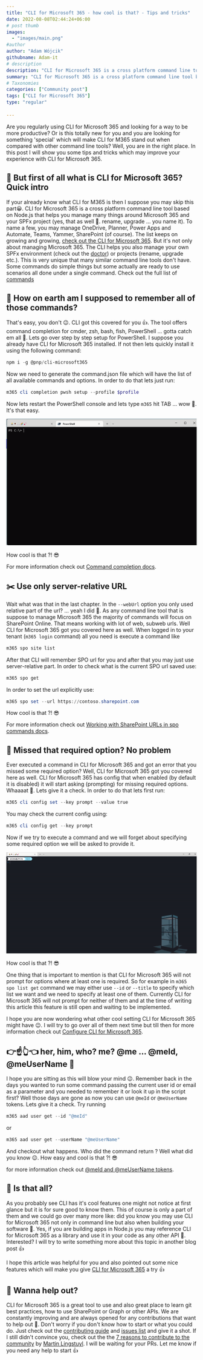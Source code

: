 ```yaml
---
title: "CLI for Microsoft 365 - how cool is that? - Tips and tricks"
date: 2022-08-08T02:44:24+06:00
# post thumb
images:
  - "images/main.png"
#author
author: "Adam Wójcik"
githubname: Adam-it
# description
description: "CLI for Microsoft 365 is a cross platform command line tool based on Node.js that helps you manage many things around Microsoft 365 and your SPFx project (yes, that as well 🤩. rename, upgrade ... you name it). You may manage OneDrive, Planner, Power Apps and Automate, Teams, Yammer, SharePoint (of course). The list keeps on growing and growing. Lets check some tips and tricks which may improve your experience with CLI for Microsoft 365."
summary: "CLI for Microsoft 365 is a cross platform command line tool based on Node.js that helps you manage many things around Microsoft 365 and your SPFx project (yes, that as well 🤩. rename, upgrade ... you name it). You may manage OneDrive, Planner, Power Apps and Automate, Teams, Yammer, SharePoint (of course). The list keeps on growing and growing. Lets check some tips and tricks which may improve your experience with CLI for Microsoft 365."
# Taxonomies
categories: ["Community post"]
tags: ["CLI for Microsoft 365"]
type: "regular" 

---
```

Are you regularly using CLI for Microsoft 365 and looking for a way to be more productive? Or is this totally new for you and you are looking for something 'special' which will make CLI for M365 stand out when compared with other command line tools? Well, you are in the right place. In this post I will show you some tips and tricks which may improve your experience with CLI for Microsoft 365.

## 🤔 But first of all what is CLI for Microsoft 365? Quick intro

If your already know what CLI for M365 is then I suppose you may skip this part😀. CLI for Microsoft 365 is a cross platform command line tool based on Node.js that helps you manage many things around Microsoft 365 and your SPFx project (yes, that as well 🤩. rename, upgrade ... you name it). To name a few, you may manage OneDrive, Planner, Power Apps and Automate, Teams, Yammer, SharePoint (of course). The list keeps on growing and growing, [check out the CLI for Microsoft 365](https://pnp.github.io/cli-microsoft365/). But it's not only about managing Microsoft 365. The CLI helps you also manage your own SPFx environment (check out the [doctor](https://pnp.github.io/cli-microsoft365/cmd/spfx/spfx-doctor/)) or projects (rename, upgrade etc.). This is very unique that many similar command line tools don't have. Some commands do simple things but some actually are ready to use scenarios all done under a single command. Check out the full list of [commands](https://pnp.github.io/cli-microsoft365/cmd/login/#usage)

## 🧠 How on earth am I supposed to remember all of those commands?

That's easy, you don't 😉. CLI got this covered for you 👍. The tool offers command completion for cmder, zsh, bash, fish, PowerShell ... gotta catch em all 🙂. Lets go over step by step setup for PowerShell. I suppose you already have CLI for Microsoft 365 installed. If not then lets quickly install it using the following command:

```powershell
npm i -g @pnp/cli-microsoft365
```

Now we need to generate the command.json file which will have the list of all available commands and options. In order to do that lets just run:

```powershell
m365 cli completion pwsh setup --profile $profile
```

Now lets restart the PowerShell console and lets type `m365` hit TAB ... wow 🤯. It's that easy.

![m365 command completion](images/completion.gif)

How cool is that ?! 😎

For more information check out [Command completion docs](https://pnp.github.io/cli-microsoft365/user-guide/completion/).

## ✂️ Use only server-relative URL

Wait what was that in the last chapter. In the `--webUrl` option you only used relative part of the url? ... yeah I did 🙂. As any command line tool that is suppose to manage Microsoft 365 the majority of commands will focus on SharePoint Online. That means working with lot of web, subweb urls. Well CLI for Microsoft 365 got you covered here as well. When logged in to your tenant (`m365 login` command) all you need is execute a command like 

```powershell
m365 spo site list
```

After that CLI will remember SPO url for you and after that you may just use server-relative part. In order to check what is the current SPO url saved use:

```powershell
m365 spo get
```

In order to set the url explicitly use:

```powershell
m365 spo set --url https://contoso.sharepoint.com
```

How cool is that ?! 😎

For more information check out [Working with SharePoint URLs in spo commands docs](https://pnp.github.io/cli-microsoft365/user-guide/using-cli/#working-with-sharepoint-urls-in-spo-commands).

## 💬 Missed that required option? No problem

Ever executed a command in CLI for Microsoft 365 and got an error that you missed some required option? Well, CLI for Microsoft 365 got you covered here as well. CLI for Microsoft 365 has config that when enabled (by default it is disabled) it will start asking (prompting) for missing required options. Whaaaat 🤯. Lets give it a check. In order to do that lets first run:

```powershell
m365 cli config set --key prompt --value true
```

You may check the current config using:

```powershell
m365 cli config get --key prompt
```

Now if we try to execute a command and we will forget about specifying some required option we will be asked to provide it. 

![m365 command options prompt](images/prompt.gif)

How cool is that ?! 😎

One thing that is important to mention is that CLI for Microsoft 365 will not prompt for options where at least one is required. So for example in `m365 spo list get` command we may either use `--id` or `--title` to specify which list we want and we need to specify at least one of them. Currently CLI for Microsoft 365 will not prompt for neither of them and at the time of writing this article this feature is still open and waiting to be implemented.

I hope you are now wondering what other cool setting CLI for Microsoft 365 might have 😉. I will try to go over all of them next time but till then for more information check out [Configure CLI for Microsoft 365](https://pnp.github.io/cli-microsoft365/user-guide/configuring-cli/).

## 👉☝️👆👈 her, him, who? me? @me ... @meId, @meUserName 🤩

I hope you are sitting as this will blow your mind 😉. Remember back in the days you wanted to run some command passing the current user id or email as a parameter and you needed to remember it or look it up in the script first? Well those days are gone as now you can use `@meId` or `@meUserName` tokens. Lets give it a check. Try running 

```powershell
m365 aad user get --id "@meId"
```

or 

```powershell
m365 aad user get --userName "@meUserName"
```

And checkout what happens. 
Who did the command return ? Well what did you know 😉. How easy and cool is that ?! 😎

for more information check out [@meId and @meUserName tokens](https://pnp.github.io/cli-microsoft365/user-guide/using-cli/#meid-and-meusername-tokens).

## 🤷 Is that all? 

As you probably see CLI has it's cool features one might not notice at first glance but it is for sure good to know them. This of course is only a part of them and we could go over many more like: did you know you may use CLI for Microsoft 365 not only in command line but also when building your software 🤯. Yes, if you are building apps in Node.js you may reference CLI for Microsoft 365 as a library and use it in your code as any other API 🙂. Interested? I will try to write something more about this topic in another blog post 👍 

I hope this article was helpful for you and also pointed out some nice features which will make you give [CLI for Microsoft 365](https://pnp.github.io/cli-microsoft365/) a try 👍

## 🙋 Wanna help out?

CLI for Microsoft 365 is a great tool to use and also great place to learn git best practices, how to use SharePoint or Graph or other APIs. We are constantly improving and are always opened for any contributions that want to help out 💪. Don't worry if you don't know how to start or what you could do. Just check out the [contributing guide](https://github.com/pnp/cli-microsoft365/blob/main/CONTRIBUTING.md) and [issues list](https://github.com/pnp/cli-microsoft365/issues) and give it a shot. If I still didn't convince you, check out the the [7 reasons to contribute to the community](https://pnp.github.io/blog/post/7-reasons-to-contribute-to-the-community/) by [Martin Lingstuyl](https://github.com/martinlingstuyl/). I will be waiting for your PRs. Let me know if you need any help to start 👍